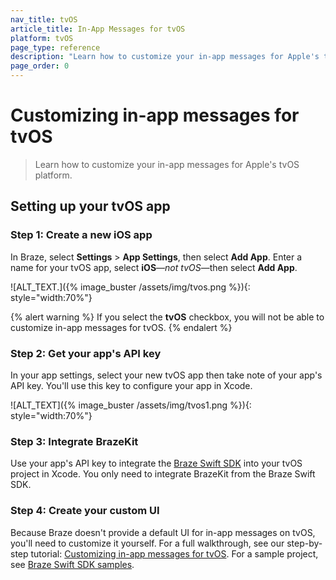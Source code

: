 ```yaml
---
nav_title: tvOS
article_title: In-App Messages for tvOS
platform: tvOS
page_type: reference
description: "Learn how to customize your in-app messages for Apple's tvOS platform."
page_order: 0
---
```


# Customizing in-app messages for tvOS

> Learn how to customize your in-app messages for Apple's tvOS platform.

## Setting up your tvOS app

### Step 1: Create a new iOS app

In Braze, select **Settings** > **App Settings**, then select **Add App**. Enter a name for your tvOS app, select **iOS**&#8212;_not tvOS_&#8212;then select **Add App**.

![ALT_TEXT.]({% image_buster /assets/img/tvos.png %}){: style="width:70%"}

{% alert warning %}
If you select the **tvOS** checkbox, you will not be able to customize in-app messages for tvOS.
{% endalert %}

### Step 2: Get your app's API key

In your app settings, select your new tvOS app then take note of your app's API key. You'll use this key to configure your app in Xcode.

![ALT_TEXT]({% image_buster /assets/img/tvos1.png %}){: style="width:70%"}

### Step 3: Integrate BrazeKit

Use your app's API key to integrate the [Braze Swift SDK](https://github.com/braze-inc/braze-swift-sdk) into your tvOS project in Xcode. You only need to integrate BrazeKit from the Braze Swift SDK.

### Step 4: Create your custom UI

Because Braze doesn't provide a default UI for in-app messages on tvOS, you'll need to customize it yourself. For a full walkthrough, see our step-by-step tutorial: [Customizing in-app messages for tvOS](https://braze-inc.github.io/braze-swift-sdk/documentation/braze/in-app-message-customization). For a sample project, see [Braze Swift SDK samples](https://github.com/braze-inc/braze-swift-sdk/tree/main/Examples#inappmessages-custom-ui).
